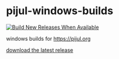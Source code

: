 # pijul-windows-builds

[![Build New Releases When Available](https://github.com/boringcactus/pijul-windows-builds/actions/workflows/schedule.yml/badge.svg)](https://github.com/boringcactus/pijul-windows-builds/actions/workflows/schedule.yml)

windows builds for https://pijul.org

[download the latest release](https://github.com/boringcactus/pijul-windows-builds/releases/latest)
